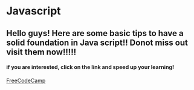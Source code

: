 # Javascript
<h2>Hello guys!  Here are some basic tips to have a solid foundation in Java script!! Donot miss out visit them now!!!!! </h2>
<h4>if you are interested, click on the link and speed up your learning!</h4>
<a href="https://www.freecodecamp.org/learn/javascript-algorithms-and-data-structures/">FreeCodeCamp</a>
